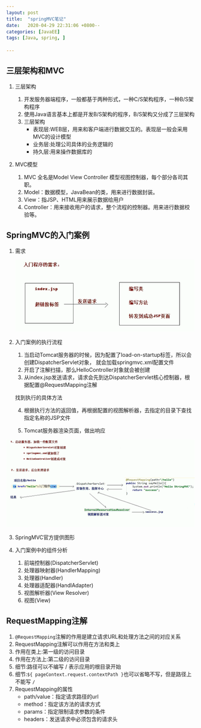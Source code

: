 ```yaml
---
layout: post
title:  "springMVC笔记"
date:   2020-04-29 22:31:06 +0800--
categories: [JavaEE]
tags: [Java, spring, ]  

---
```


## 三层架构和MVC

1. 三层架构
   1. 开发服务器端程序，一般都基于两种形式，一种C/S架构程序，一种B/S架构程序 
   2. 使用Java语言基本上都是开发B/S架构的程序，B/S架构又分成了三层架构 
   3. 三层架构
      - 表现层:WEB层，用来和客户端进行数据交互的。表现层一般会采用MVC的设计模型 
      - 业务层:处理公司具体的业务逻辑的
      - 持久层:用来操作数据库的

2. MVC模型
   1. MVC 全名是Model View Controller 模型视图控制器，每个部分各司其职。
   2. Model：数据模型，JavaBean的类，用来进行数据封装。
   3. View：指JSP、HTML用来展示数据给用户
   4. Controller：用来接收用户的请求，整个流程的控制器。用来进行数据校验等。

## SpringMVC的入门案例

1. 需求

   ![image-20200429210647020](../assets/imgs/image-20200429210647020.png)

2. 入门案例的执行流程

   1. 当启动Tomcat服务器的时候，因为配置了load-on-startup标签，所以会创建DispatcherServlet对象， 就会加载springmvc.xml配置文件
   2. 开启了注解扫描，那么HelloController对象就会被创建
   3. 从index.jsp发送请求，请求会先到达DispatcherServlet核心控制器，根据配置@RequestMapping注解

   找到执行的具体方法

   4. 根据执行方法的返回值，再根据配置的视图解析器，去指定的目录下查找指定名称的JSP文件

   5. Tomcat服务器渲染页面，做出响应

![image-20200429220240757](../assets/imgs/image-20200429220240757.png)

3. SpringMVC官方提供图形

4. 入门案例中的组件分析
   1. 前端控制器(DispatcherServlet) 
   2. 处理器映射器(HandlerMapping) 
   3. 处理器(Handler)
   4. 处理器适配器(HandlAdapter)
   5. 视图解析器(View Resolver)
   6. 视图(View)

## RequestMapping注解

1. `@RequestMapping`注解的作用是建立请求URL和处理方法之间的对应关系 
2.  RequestMapping注解可以作用在方法和类上
   1. 作用在类上:第一级的访问目录
   2. 作用在方法上:第二级的访问目录
   3. 细节:路径可以不编写 / 表示应用的根目录开始
   4. 细节:`${ pageContext.request.contextPath }`也可以省略不写，但是路径上不能写 `/`
3. RequestMapping的属性
   - path/value：指定请求路径的url
   - method：指定该方法的请求方式
   - params：指定限制请求参数的条件
   - headers：发送请求中必须包含的请求头